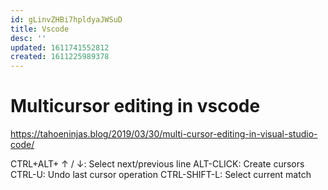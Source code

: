 ```yaml
---
id: gLinvZHBi7hpldyaJWSuD
title: Vscode
desc: ''
updated: 1611741552812
created: 1611225989378
---
```


# Multicursor editing in vscode

https://tahoeninjas.blog/2019/03/30/multi-cursor-editing-in-visual-studio-code/


CTRL+ALT+ ↑ / ↓: Select next/previous line
ALT-CLICK: Create cursors
CTRL-U: Undo last cursor operation
CTRL-SHIFT-L: Select current match
